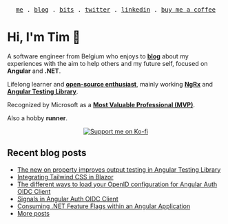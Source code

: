 <p align="center">
<samp>
<a href="https://timdeschryver.dev">me</a> .
<a href="https://timdeschryver.dev/blog">blog</a> .
<a href="https://timdeschryver.dev/bits">bits</a> .
<a href="https://timdeschryver.dev/twitter">twitter</a> .
<a href="https://timdeschryver.dev/linkedin">linkedin</a> .
<a href="https://ko-fi.com/timdeschryver">buy me a coffee</a>
</samp>
</p>

# Hi, I'm Tim 👋

A software engineer from Belgium who enjoys to **[blog](https://timdeschryver.dev/blog)** about
my experiences with the aim to help others and my future self, focused on
**Angular** and **.NET**.

Lifelong learner and **[open-source enthusiast](https://github.com/timdeschryver)**, mainly working **[NgRx](https://ngrx.io/)** and **[Angular Testing Library](https://testing-library.com/docs/angular-testing-library/)**.

Recognized by Microsoft as a **[Most Valuable Professional (MVP)](https://mvp.microsoft.com/en-us/PublicProfile/5004452?fullName=Tim%20Deschryver)**.

Also a hobby **runner**.

<div align="center">
<a href="https://ko-fi.com/timdeschryver">
<img src="https://ko-fi.com/img/githubbutton_sm.svg" alt="Support me on Ko-fi"  />
</a>  
</div>

<!-- prettier-ignore-start -->
<!-- BLOG:START -->

## Recent blog posts

- [The new on property improves output testing in Angular Testing Library](https://timdeschryver.dev/blog/the-new-on-property-improves-output-testing-in-angular-testing-library)
- [Integrating Tailwind CSS in Blazor](https://timdeschryver.dev/blog/integrating-tailwind-css-in-blazor)
- [The different ways to load your OpenID configuration for Angular Auth OIDC Client](https://timdeschryver.dev/blog/the-different-ways-to-load-your-openid-configuration-for-angular-auth-oidc-client)
- [Signals in Angular Auth OIDC Client](https://timdeschryver.dev/blog/signals-in-angular-auth-oidc-client)
- [Consuming .NET Feature Flags within an Angular Application](https://timdeschryver.dev/blog/consuming-net-feature-flags-within-an-angular-application)
- [More posts](https://timdeschryver.dev/blog)

<!-- BLOG:END -->
<!-- prettier-ignore-end -->
